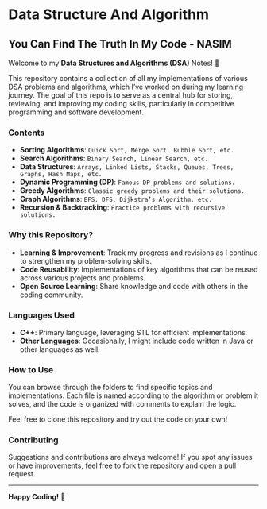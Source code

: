 # Data Structure And Algorithm

## You Can Find The Truth In My Code _-_ NASIM

Welcome to my **Data Structures and Algorithms (DSA)** Notes! 🚀

This repository contains a collection of all my implementations of various DSA problems and algorithms, which I’ve worked on during my learning journey. The goal of this repo is to serve as a central hub for storing, reviewing, and improving my coding skills, particularly in competitive programming and software development.

### Contents

- **Sorting Algorithms**: `Quick Sort, Merge Sort, Bubble Sort, etc.`
- **Search Algorithms**: `Binary Search, Linear Search, etc.`
- **Data Structures**: `Arrays, Linked Lists, Stacks, Queues, Trees, Graphs, Hash Maps, etc.`
- **Dynamic Programming (DP)**: `Famous DP problems and solutions.`
- **Greedy Algorithms**: `Classic greedy problems and their solutions.`
- **Graph Algorithms**: `BFS, DFS, Dijkstra’s Algorithm, etc.`
- **Recursion & Backtracking**: `Practice problems with recursive solutions.`

### Why this Repository?

- **Learning & Improvement**: Track my progress and revisions as I continue to strengthen my problem-solving skills.
- **Code Reusability**: Implementations of key algorithms that can be reused across various projects and problems.
- **Open Source Learning**: Share knowledge and code with others in the coding community.

### Languages Used

- **C++**: Primary language, leveraging STL for efficient implementations.
- **Other Languages**: Occasionally, I might include code written in Java or other languages as well.

### How to Use

You can browse through the folders to find specific topics and implementations. Each file is named according to the algorithm or problem it solves, and the code is organized with comments to explain the logic.

Feel free to clone this repository and try out the code on your own!

### Contributing

Suggestions and contributions are always welcome! If you spot any issues or have improvements, feel free to fork the repository and open a pull request.

---

**Happy Coding!** 🎉
